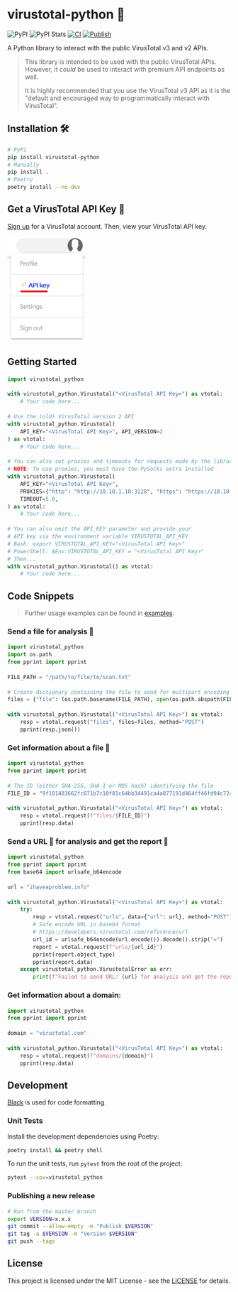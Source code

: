 # virustotal-python 🐍
![PyPI](https://img.shields.io/pypi/v/virustotal-python.svg?style=flat-square)
![PyPI Stats](https://img.shields.io/pypi/dm/virustotal-python?color=blue&style=flat-square)
[![CI](https://github.com/dbrennand/virustotal-python/actions/workflows/ci.yml/badge.svg)](https://github.com/dbrennand/virustotal-python/actions/workflows/ci.yml)
[![Publish](https://github.com/dbrennand/virustotal-python/actions/workflows/publish.yml/badge.svg)](https://github.com/dbrennand/virustotal-python/actions/workflows/publish.yml)

A Python library to interact with the public VirusTotal v3 and v2 APIs.

> This library is intended to be used with the public VirusTotal APIs. However, it *could* be used to interact with premium API endpoints as well.
>
> It is highly recommended that you use the VirusTotal v3 API as it is the "default and encouraged way to programmatically interact with VirusTotal".

## Installation 🛠

```bash
# PyPi
pip install virustotal-python
# Manually
pip install .
# Poetry
poetry install --no-dev
```

## Get a VirusTotal API Key 🔑

[Sign up](https://www.virustotal.com/gui/join-us) for a VirusTotal account. Then, view your VirusTotal API key.

![VirusTotal view API key](./images/APIKey.png)

## Getting Started

```python
import virustotal_python

with virustotal_python.Virustotal("<VirusTotal API Key>") as vtotal:
    # Your code here...

# Use the (old) VirusTotal version 2 API
with virustotal_python.Virustotal(
    API_KEY="<VirusTotal API Key>", API_VERSION=2
) as vtotal:
    # Your code here...

# You can also set proxies and timeouts for requests made by the library
# NOTE: To use proxies, you must have the PySocks extra installed
with virustotal_python.Virustotal(
    API_KEY="<VirusTotal API Key>",
    PROXIES={"http": "http://10.10.1.10:3128", "https": "https://10.10.1.10:1080"},
    TIMEOUT=5.0,
) as vtotal:
    # Your code here...

# You can also omit the API_KEY parameter and provide your
# API key via the environment variable VIRUSTOTAL_API_KEY
# Bash: export VIRUSTOTAL_API_KEY="<VirusTotal API Key>"
# PowerShell: $Env:VIRUSTOTAL_API_KEY = "<VirusTotal API Key>"
# Then...
with virustotal_python.Virustotal() as vtotal:
    # Your code here...
```

## Code Snippets

> Further usage examples can be found in [examples](examples).

### Send a file for analysis 🔎

```python
import virustotal_python
import os.path
from pprint import pprint

FILE_PATH = "/path/to/file/to/scan.txt"

# Create dictionary containing the file to send for multipart encoding upload
files = {"file": (os.path.basename(FILE_PATH), open(os.path.abspath(FILE_PATH), "rb"))}

with virustotal_python.Virustotal("<VirusTotal API Key>") as vtotal:
    resp = vtotal.request("files", files=files, method="POST")
    pprint(resp.json())
```

### Get information about a file 📁

```python
import virustotal_python
from pprint import pprint

# The ID (either SHA-256, SHA-1 or MD5 hash) identifying the file
FILE_ID = "9f101483662fc071b7c10f81c64bb34491ca4a877191d464ff46fd94c7247115"

with virustotal_python.Virustotal("<VirusTotal API Key>") as vtotal:
    resp = vtotal.request(f"files/{FILE_ID}")
    pprint(resp.data)
```

### Send a URL 🔗 for analysis and get the report 📄

```python
import virustotal_python
from pprint import pprint
from base64 import urlsafe_b64encode

url = "ihaveaproblem.info"

with virustotal_python.Virustotal("<VirusTotal API Key>") as vtotal:
    try:
        resp = vtotal.request("urls", data={"url": url}, method="POST")
        # Safe encode URL in base64 format
        # https://developers.virustotal.com/reference/url
        url_id = urlsafe_b64encode(url.encode()).decode().strip("=")
        report = vtotal.request(f"urls/{url_id}")
        pprint(report.object_type)
        pprint(report.data)
    except virustotal_python.VirustotalError as err:
        print(f"Failed to send URL: {url} for analysis and get the report: {err}")
```

### Get information about a domain:

```python
import virustotal_python
from pprint import pprint

domain = "virustotal.com"

with virustotal_python.Virustotal("<VirusTotal API Key>") as vtotal:
    resp = vtotal.request(f"domains/{domain}")
    pprint(resp.data)
```

## Development

[Black](https://github.com/psf/black) is used for code formatting.

### Unit Tests

Install the development dependencies using Poetry:

```bash
poetry install && poetry shell
```

To run the unit tests, run `pytest` from the root of the project:

```bash
pytest --cov=virustotal_python
```

### Publishing a new release

```bash
# Run from the master branch
export VERSION=x.x.x
git commit --allow-empty -m "Publish $VERSION"
git tag -a $VERSION -m "Version $VERSION"
git push --tags
```

## License
This project is licensed under the MIT License - see the [LICENSE](https://github.com/SathvikManuka/Email_Analysis_VirusTotal_Python/blob/main/LICENSE) for details.
